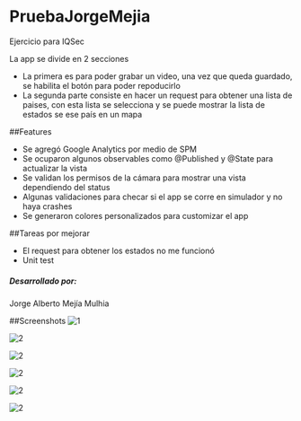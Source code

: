 # PruebaJorgeMejia
Ejercicio para IQSec

La app se divide en 2 secciones
- La primera es para poder grabar un video, una vez que queda guardado, se habilita el botón para poder repoducirlo
- La segunda parte consiste en hacer un request para obtener una lista de paises, con esta lista se selecciona y se puede mostrar la lista de estados se ese país en un mapa


##Features
- Se agregó Google Analytics por medio de SPM
- Se ocuparon algunos observables como @Published y @State para actualizar la vista
- Se validan los permisos de la cámara para mostrar una vista dependiendo del status
- Algunas validaciones para checar si el app se corre en simulador y no haya crashes
- Se generaron colores personalizados para customizar el app


##Tareas por mejorar
- El request para obtener los estados no me funcionó
- Unit test


##### Desarrollado por:
Jorge Alberto Mejía Mulhia


##Screenshots
![1](https://github.com/jorgemulhia/PruebaJorgeMejia/blob/feature/pruebaJorgeMejia/screenshots/i1.png)

![2](https://github.com/jorgemulhia/PruebaJorgeMejia/blob/feature/pruebaJorgeMejia/screenshots/i2.png)

![2](https://github.com/jorgemulhia/PruebaJorgeMejia/blob/feature/pruebaJorgeMejia/screenshots/i3.png)

![2](https://github.com/jorgemulhia/PruebaJorgeMejia/blob/feature/pruebaJorgeMejia/screenshots/i4.png)

![2](https://github.com/jorgemulhia/PruebaJorgeMejia/blob/feature/pruebaJorgeMejia/screenshots/i5.png)

![2](https://github.com/jorgemulhia/PruebaJorgeMejia/blob/feature/pruebaJorgeMejia/screenshots/i6.png)
